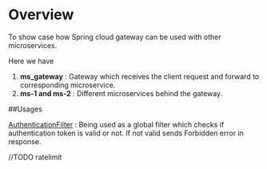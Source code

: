 # Overview

To show case how Spring cloud gateway can be used with other microservices.

Here we have

1. **ms_gateway** : Gateway which receives the client request and forward to corresponding microservice.
2. **ms-1 and ms-2** : Different microservices behind the gateway.

##Usages

[AuthenticationFilter](./ms_gateway/src/main/java/com/ratelimit/AuthenticationFilter.java) : Being used as a global filter which checks if authentication token is valid or not.
If not valid sends Forbidden error in response.

//TODO ratelimit